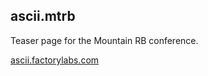 ## ascii.mtrb

Teaser page for the Mountain RB conference.

[ascii.factorylabs.com](http://ascii.factorylabs.com)
